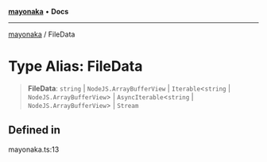 [**mayonaka**](README.md) • **Docs**

***

[mayonaka](README.md) / FileData

# Type Alias: FileData

> **FileData**: `string` \| `NodeJS.ArrayBufferView` \| `Iterable`\<`string` \| `NodeJS.ArrayBufferView`\> \| `AsyncIterable`\<`string` \| `NodeJS.ArrayBufferView`\> \| `Stream`

## Defined in

mayonaka.ts:13
